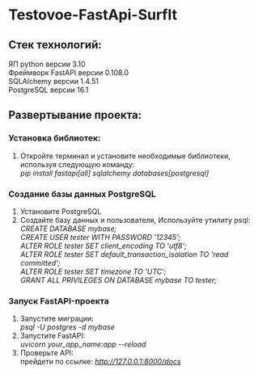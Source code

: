 # Testovoe-FastApi-SurfIt
## Cтек технологий:
ЯП python версии 3.10  
Фреймворк FastAPI версии 0.108.0  
SQLAlchemy версии 1.4.51  
PostgreSQL версии 16.1  
## Развертывание проекта:
### Установка библиотек:
1. Откройте терминал и установите необходимые библиотеки, используя следующую команду:  
_pip install fastapi[all] sqlalchemy databases[postgresql]_
### Создание базы данных PostgreSQL
1. Установите PostgreSQL  
2. Создайте базу данных и пользователя, Используйте утилиту psql:  
_CREATE DATABASE mybase;_  
_CREATE USER tester WITH PASSWORD '12345';_  
_ALTER ROLE tester SET client_encoding TO 'utf8';_  
_ALTER ROLE tester SET default_transaction_isolation TO 'read committed';_  
_ALTER ROLE tester SET timezone TO 'UTC';_  
_GRANT ALL PRIVILEGES ON DATABASE mybase TO tester;_  
### Запуск FastAPI-проекта  
1. Запустите миграции:  
_psql -U postgres -d mybase_
2. Запустите FastAPI:  
_uvicorn your_app_name:app --reload_
3. Проверьте API:  
прейдети по ссылке: _http://127.0.0.1:8000/docs_
